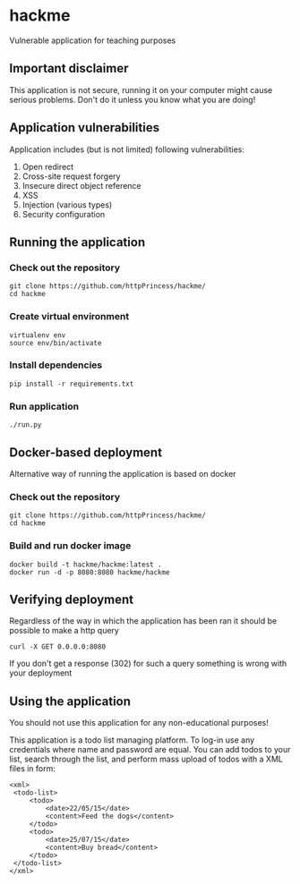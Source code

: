 # hackme
Vulnerable application for teaching purposes

## Important disclaimer
 
 This application is not secure, running it on your computer might cause 
 serious problems. Don't do it unless you know what you are doing!

## Application vulnerabilities
Application includes (but is not limited) following vulnerabilities:
 1. Open redirect
 2. Cross-site request forgery
 3. Insecure direct object reference
 4. XSS
 5. Injection (various types)
 6. Security configuration 

## Running the application
### Check out the repository
```
git clone https://github.com/httpPrincess/hackme/
cd hackme
```
### Create virtual environment
```
virtualenv env
source env/bin/activate
```
### Install dependencies
```
pip install -r requirements.txt
```
### Run application
```
./run.py
```
## Docker-based deployment
Alternative way of running the application is based on docker
### Check out the repository
```
git clone https://github.com/httpPrincess/hackme/
cd hackme
```
### Build and run docker image
```
docker build -t hackme/hackme:latest .
docker run -d -p 8080:8080 hackme/hackme 
```
## Verifying deployment
Regardless of the way in which the application has been ran it should be possible
to make a http query
```
curl -X GET 0.0.0.0:8080
```
If you don't get a response (302) for such a query something is wrong with your deployment

## Using the application
You should not use this application for any non-educational purposes! 

This application is a todo list managing platform. To log-in use any credentials where name and 
password are equal. You can add todos to your list, search through the list, and perform mass 
upload of todos with a XML files in form:
```
<xml>
 <todo-list>
     <todo>
         <date>22/05/15</date>
         <content>Feed the dogs</content>
     </todo>
     <todo>
         <date>25/07/15</date>
         <content>Buy bread</content>
     </todo>
 </todo-list>
</xml>

```
